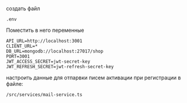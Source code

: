 создать файл 
```
.env
```
Поместить в него переменные 
```
API_URL=http://localhost:3001
CLIENT_URL=*
DB_URL=mongodb://localhost:27017/shop
PORT=3001
JWT_ACCESS_SECRET=jwt-secret-key
JWT_REFRESH_SECRET=jwt-refresh-secret-key
```

настроить данные для отпарвки писем активации при регистрации в файле:
```
/src/services/mail-service.ts
```